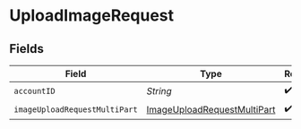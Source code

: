# UploadImageRequest


## Fields

| Field                                                                                 | Type                                                                                  | Required                                                                              | Description                                                                           |
| ------------------------------------------------------------------------------------- | ------------------------------------------------------------------------------------- | ------------------------------------------------------------------------------------- | ------------------------------------------------------------------------------------- |
| `accountID`                                                                           | *String*                                                                              | :heavy_check_mark:                                                                    | N/A                                                                                   |
| `imageUploadRequestMultiPart`                                                         | [ImageUploadRequestMultiPart](../../models/components/ImageUploadRequestMultiPart.md) | :heavy_check_mark:                                                                    | N/A                                                                                   |